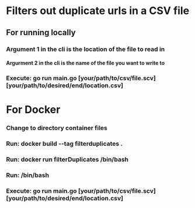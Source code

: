 # Filters out duplicate urls in a CSV file
## For running locally 
### Argument 1 in the cli is the location of the file to read in
#### Argurment 2 in the cli is the name of the file you want to write to
### Execute: go run main.go [your/path/to/csv/file.scv] [your/path/to/desired/end/location.csv]

# For Docker
###  Change to directory container files
### Run: docker build --tag filterduplicates .
### Run: docker run filterDuplicates /bin/bash
### Run: /bin/bash
### Execute: go run main.go [your/path/to/csv/file.scv] [your/path/to/desired/end/location.csv]

